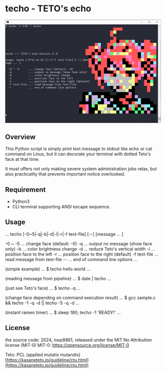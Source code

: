 # techo - TETO's echo

![help screen](https://github.com/nwp8861/techo/blob/main/techo-help.png)

## Overview

This Python script is simply print text message to stdout like echo or cat command on Linux, but it can decorate your terminal with dotted Teto's face at that time. 

It must offers not only making severe system administration jobs relax, but also practicality that prevents important notice overlooked. 

## Requirement

- Python3
- CLI terminal supporting ANSI escape sequence. 

## Usage
...
techo [-0~5|-q|-b|-d|-l|-r|-f text-file] [--] [message ... ]

  -0 ~ -5      ... change face (default: -0)
  -q           ... output no message (show face only)
  -b           ... color brightness change
  -d           ... reduce Teto's vertical width
  -l           ... position face to the left
  -r           ... position face to the right (default)
  -f text-file ... read message from text-file
  --           ... end of command line options
...

(simple example)
...
$ techo hello world
...

(reading message from pipeline)
...
$ date | techo
...

(just see Teto's face)
...
$ techo -q
...

(change face depending on command execution result)
...
$ gcc sample.c && techo -1 -q -d || techo -5 -q -d
...

(instant ramen timer)
...
$ sleep 180; techo -1 'READY!'
...

## License

the source code:
  2024, nwp8861, released under the MIT No Attribution license (MIT-0)
  MIT-0: https://opensource.org/license/MIT-0

Teto:
  PCL (applied mutatis mutandis)
  [https://kasaneteto.jp/guideline/ctu.html](https://kasaneteto.jp/guideline/ctu.html)
